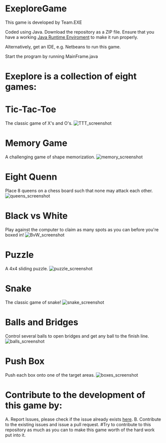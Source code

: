 # ExeploreGame
This game is developed by Team.EXE

Coded using Java.
Download the repository as a ZIP file.
Ensure that you have a working [Java Runtime Enviroment](http://www.oracle.com/technetwork/java/javase/downloads/jre8-downloads-2133155.html) to make it run properly.

Alternatively, get an IDE, e.g. Netbeans to run this game.

Start the program by running MainFrame.java

# Exeplore is a collection of eight games:
  # Tic-Tac-Toe
The classic game of X's and O's.
![TTT_screenshot](https://i.imgur.com/RJTYmuD.png)
  # Memory Game
A challenging game of shape memorization.
![memory_screenshot](https://i.imgur.com/36HtNyb.png)
  # Eight Quenn
Place 8 queens on a chess board such that none may attack each other.
![queens_screenshot](https://i.imgur.com/fjMP8pc.png)
  # Black vs White
 Play against the computer to claim as many spots as you can before you're boxed in!
 ![BvW_screenshot](https://i.imgur.com/pySIwO8.png)
  # Puzzle
 A 4x4 sliding puzzle.
 ![puzzle_screenshot](https://i.imgur.com/D7Zjnmi.png)
  # Snake
 The classic game of snake!
 ![snake_screenshot](https://i.imgur.com/AjV4xVR.png)
  # Balls and Bridges
 Control several balls to open bridges and get any ball to the finish line.
 ![balls_screenshot](https://i.imgur.com/Q32dprP.png)
  # Push Box
 Push each box onto one of the target areas.
 ![boxes_screenshot](https://i.imgur.com/0lcB4FN.png)

# Contribute to the development of this game by:
A. Report Issues, please check if the issue already exists [here](https://github.com/srbcheema1/ExeploreGame/issues).
B. Contribute to the existing issues and issue a pull request.
#Try to contribute to this repository as much as you can to make this game worth of the hard work put into it.
